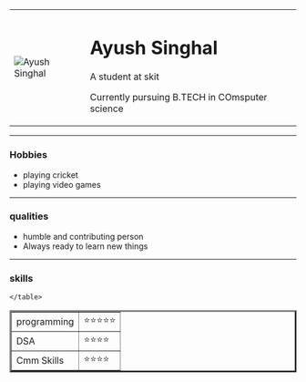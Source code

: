 <!DOCTYPE html>
<html lang="en">

<head>
    <meta charset="UTF-8">
    <meta http-equiv="X-UA-Compatible" content="IE=edge">
    <meta name="viewport" content="width=device-width, initial-scale=1.0">
    <title>AYUSH'S CV</title>
</head>

<body>
    <table cellspacing = "20">
        <tr>
            <td><img src="logo.png" alt="Ayush Singhal"></td>
            <td>
                <h1>Ayush Singhal</h1>
                <p>A student at skit</p>
                <P>Currently pursuing B.TECH in COmsputer science</P>
            </td>
        </tr>
    </table>
    <hr size="3" noshade>
    <h3>Hobbies</h3>
    <ul>
        <li>playing cricket</li>
        <li>playing video games</li>
    </ul>
    <hr size="3" noshade>
    <h3>qualities</h3>
    <ul>
        <li>humble and contributing person</li>
        <li>Always ready to learn new things</li>
    </ul>
    <hr size="3" noshade>
    <h3>skills</h3>
    <table border="3">
        <tbody>
            <tr>
                <td>programming</td>
                <td>⭐⭐⭐⭐⭐</td>
            </tr>
            <tr>
                <td>DSA</td>
                <td>⭐⭐⭐⭐</td>
            </tr>
            <tr>
                <td>Cmm Skills</td>
                <td>⭐⭐⭐⭐</td>
            </tr>
        </tbody>

    </table>
</body>

</html>
